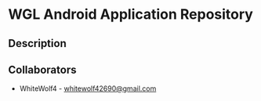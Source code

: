 # WGL Android Application Repository

## Description


## Collaborators

* WhiteWolf4 - [whitewolf42690@gmail.com](mailto:whitewolf42690@gmail.com?Subject=About%20WGL)